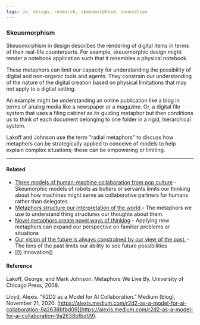 ```yaml
---
tags: ux, design, research, skeuomorphism, innovation
---
```


### Skeuomorphism

Skeuomorphism in design describes the rendering of digital items in terms of their real-life counterparts. For example, skeuomorphic design might render a notebook application such that it resembles a physical notebook.

These metaphors can limit our capacity for understanding the possibility of digital and non-organic tools and agents. They constrain our understanding of the nature of the digital creation based on physical limitations that may not apply to a digital setting.

An example might be understanding an online publication like a blog in terms of analog media like a newspaper or a magazine. Or, a digital file system that uses a filing cabinet as its guiding metaphor but then conditions us to think of each document belonging to one folder in a rigid, hierarchical system.

Lakoff and Johnson use the term "radial metaphors" to discuss how metaphors can be strategically applied to conceive of models to help explain complex situations; these can be empowering or limiting.

---

#### Related

- [Three models of human-machine collaboration from pop culture](https://publish.obsidian.md/mobydiction/notes/Three+models+of+human-machine+collaboration+from+pop+culture) - Skeumorphic models of robots as butlers or servants limits our thinking about how machines might serve as collaborative partners for humans rather than delegates.
- [Metaphors structure our interpretation of the world](https://publish.obsidian.md/mobydiction/notes/Metaphors+structure+our+interpretation+of+the+world) - The metaphors we use to understand thing structures our thoughts about them.
- [Novel metaphors create novel ways of thinking](https://publish.obsidian.md/mobydiction/notes/Novel+metaphors+create+novel+ways+of+thinking) \- Applying new metaphors can expand our perspective on familiar problems or situations
- [Our vision of the future is always constrained by our view of the past.](https://publish.obsidian.md/mobydiction/notes/Our+vision+of+the+future+is+always+constrained+by+our+view+of+the+past.) \- The lens of the past limits our ability to see future possibilities
- [[§ Innovation]]

#### Reference

Lakoff, George, and Mark Johnson. Metaphors We Live By. University of Chicago Press, 2008.

Lloyd, Alexis. “R2D2 as a Model for AI Collaboration.” Medium (blog), November 21, 2020. [https://alexis.medium.com/r2d2-as-a-model-for-ai-collaboration-9a2638bfbd09](https://alexis.medium.com/r2d2-as-a-model-for-ai-collaboration-9a2638bfbd09).

